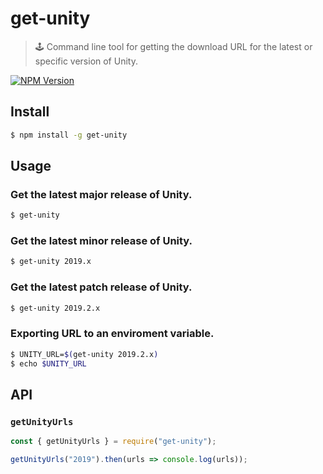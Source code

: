 # get-unity

> 🕹 Command line tool for getting the download URL for the latest or specific version of Unity.

[![NPM Version](http://img.shields.io/npm/v/get-unity.svg?style=flat)](https://www.npmjs.org/package/get-unity)

## Install

```bash
$ npm install -g get-unity
```

## Usage

### Get the latest major release of Unity.

```bash
$ get-unity
```

### Get the latest minor release of Unity.

```bash
$ get-unity 2019.x
```

### Get the latest patch release of Unity.

```bash
$ get-unity 2019.2.x
```

### Exporting URL to an enviroment variable.

```bash
$ UNITY_URL=$(get-unity 2019.2.x)
$ echo $UNITY_URL
```

## API

### `getUnityUrls`

```javascript
const { getUnityUrls } = require("get-unity");

getUnityUrls("2019").then(urls => console.log(urls));
```
